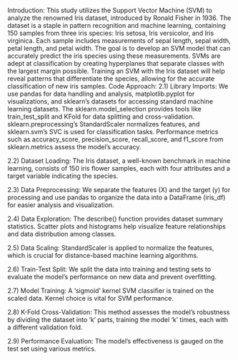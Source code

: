 Introduction: This study utilizes the Support Vector Machine (SVM) to analyze the renowned Iris dataset, introduced by Ronald Fisher in 1936. The dataset is a staple in pattern recognition and machine learning, containing 150 samples from three iris species: Iris setosa, Iris versicolor, and Iris virginica. Each sample includes measurements of sepal length, sepal width, petal length, and petal width. The goal is to develop an SVM model that can accurately predict the iris species using these measurements. SVMs are adept at classification by creating hyperplanes that separate classes with the largest margin possible. Training an SVM with the Iris dataset will help reveal patterns that differentiate the species, allowing for the accurate classification of new iris samples.
Code Approach:
2.1) Library Imports: We use pandas for data handling and analysis, matplotlib.pyplot for visualizations, and sklearn’s datasets for accessing standard machine learning datasets. The sklearn.model_selection provides tools like train_test_split and KFold for data splitting and cross-validation. sklearn.preprocessing’s StandardScaler normalizes features, and sklearn.svm’s SVC is used for classification tasks. Performance metrics such as accuracy_score, precision_score, recall_score, and f1_score from sklearn.metrics assess the model’s accuracy.

2.2) Dataset Loading: The Iris dataset, a well-known benchmark in machine learning, consists of 150 iris flower samples, each with four attributes and a target variable indicating the species.

2.3) Data Preprocessing: We separate the features (X) and the target (y) for processing and use pandas to organize the data into a DataFrame (iris_df) for easier analysis and visualization.

2.4) Data Exploration: The describe() function provides dataset summary statistics. Scatter plots and histograms help visualize feature relationships and data distribution among classes.

2.5) Data Scaling: StandardScaler is applied to normalize the features, which is crucial for distance-based machine learning algorithms.

2.6) Train-Test Split: We split the data into training and testing sets to evaluate the model’s performance on new data and prevent overfitting.

2.7) Model Training: A ‘sigmoid’ kernel SVM classifier is trained on the scaled data. Kernel choice is vital for SVM performance.

2.8) K-Fold Cross-Validation: This method assesses the model’s robustness by dividing the dataset into ‘k’ parts, training the model ‘k’ times, each with a different validation fold.

2.9) Performance Evaluation: The model’s effectiveness is gauged on the test set using various metrics.
